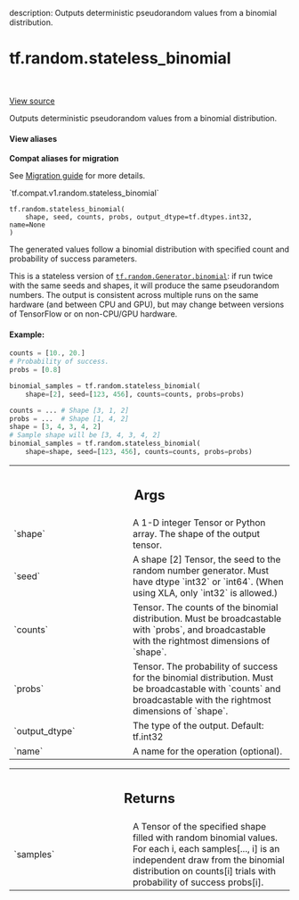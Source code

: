 description: Outputs deterministic pseudorandom values from a binomial distribution.

<div itemscope itemtype="http://developers.google.com/ReferenceObject">
<meta itemprop="name" content="tf.random.stateless_binomial" />
<meta itemprop="path" content="Stable" />
</div>

# tf.random.stateless_binomial

<!-- Insert buttons and diff -->

<table class="tfo-notebook-buttons tfo-api nocontent" align="left">

</table>

<a target="_blank" href="/code/stable/tensorflow/python/ops/stateless_random_ops.py">View source</a>



Outputs deterministic pseudorandom values from a binomial distribution.

<section class="expandable">
  <h4 class="showalways">View aliases</h4>
  <p>
<b>Compat aliases for migration</b>
<p>See
<a href="https://www.tensorflow.org/guide/migrate">Migration guide</a> for
more details.</p>
<p>`tf.compat.v1.random.stateless_binomial`</p>
</p>
</section>

<pre class="devsite-click-to-copy prettyprint lang-py tfo-signature-link">
<code>tf.random.stateless_binomial(
    shape, seed, counts, probs, output_dtype=tf.dtypes.int32, name=None
)
</code></pre>



<!-- Placeholder for "Used in" -->

The generated values follow a binomial distribution with specified count and
probability of success parameters.

This is a stateless version of <a href="../../tf/random/Generator.md#binomial"><code>tf.random.Generator.binomial</code></a>: if run twice
with the same seeds and shapes, it will produce the same pseudorandom numbers.
The output is consistent across multiple runs on the same hardware (and
between CPU and GPU), but may change between versions of TensorFlow or on
non-CPU/GPU hardware.

#### Example:



```python
counts = [10., 20.]
# Probability of success.
probs = [0.8]

binomial_samples = tf.random.stateless_binomial(
    shape=[2], seed=[123, 456], counts=counts, probs=probs)

counts = ... # Shape [3, 1, 2]
probs = ...  # Shape [1, 4, 2]
shape = [3, 4, 3, 4, 2]
# Sample shape will be [3, 4, 3, 4, 2]
binomial_samples = tf.random.stateless_binomial(
    shape=shape, seed=[123, 456], counts=counts, probs=probs)
```

<!-- Tabular view -->
 <table class="responsive fixed orange">
<colgroup><col width="214px"><col></colgroup>
<tr><th colspan="2"><h2 class="add-link">Args</h2></th></tr>

<tr>
<td>
`shape`
</td>
<td>
A 1-D integer Tensor or Python array. The shape of the output tensor.
</td>
</tr><tr>
<td>
`seed`
</td>
<td>
A shape [2] Tensor, the seed to the random number generator. Must have
dtype `int32` or `int64`. (When using XLA, only `int32` is allowed.)
</td>
</tr><tr>
<td>
`counts`
</td>
<td>
Tensor. The counts of the binomial distribution. Must be
broadcastable with `probs`, and broadcastable with the rightmost
dimensions of `shape`.
</td>
</tr><tr>
<td>
`probs`
</td>
<td>
Tensor. The probability of success for the binomial distribution.
Must be broadcastable with `counts` and broadcastable with the rightmost
dimensions of `shape`.
</td>
</tr><tr>
<td>
`output_dtype`
</td>
<td>
The type of the output. Default: tf.int32
</td>
</tr><tr>
<td>
`name`
</td>
<td>
A name for the operation (optional).
</td>
</tr>
</table>



<!-- Tabular view -->
 <table class="responsive fixed orange">
<colgroup><col width="214px"><col></colgroup>
<tr><th colspan="2"><h2 class="add-link">Returns</h2></th></tr>

<tr>
<td>
`samples`
</td>
<td>
A Tensor of the specified shape filled with random binomial
values.  For each i, each samples[..., i] is an independent draw from
the binomial distribution on counts[i] trials with probability of
success probs[i].
</td>
</tr>
</table>

